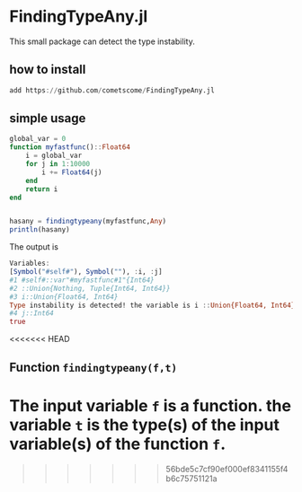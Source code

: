 # FindingTypeAny.jl

This small package can detect the type instability. 

## how to install 

```julia
add https://github.com/cometscome/FindingTypeAny.jl
```

## simple usage

```julia
global_var = 0
function myfastfunc()::Float64
    i = global_var 
    for j in 1:10000
        i += Float64(j)
    end
    return i
end


hasany = findingtypeany(myfastfunc,Any)
println(hasany)
```

The output is 

```julia
Variables: 
[Symbol("#self#"), Symbol(""), :i, :j]
#1 #self#::var"#myfastfunc#1"{Int64}
#2 ::Union{Nothing, Tuple{Int64, Int64}}
#3 i::Union{Float64, Int64}
Type instability is detected! the variable is i ::Union{Float64, Int64}
#4 j::Int64
true
```
<<<<<<< HEAD

## Function ```findingtypeany(f,t)```
The input variable ```f``` is a function. the variable ```t``` is the type(s) of the input variable(s) of the function ```f```. 
=======
>>>>>>> 56bde5c7cf90ef000ef8341155f4b6c75751121a
